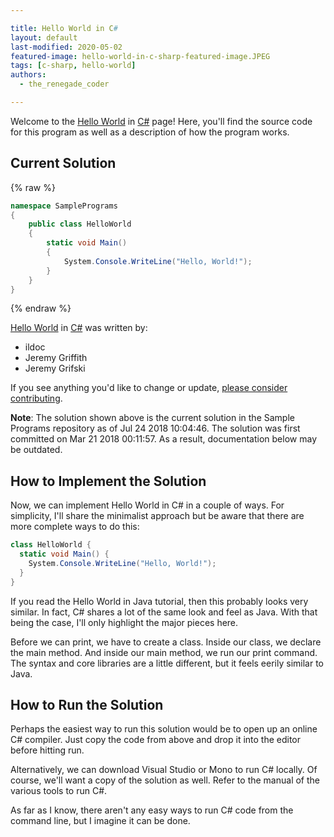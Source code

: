 ```yaml
---

title: Hello World in C#
layout: default
last-modified: 2020-05-02
featured-image: hello-world-in-c-sharp-featured-image.JPEG
tags: [c-sharp, hello-world]
authors:
  - the_renegade_coder

---
```


Welcome to the [Hello World](https://sampleprograms.io/projects/hello-world) in [C#](https://sampleprograms.io/languages/c-sharp) page! Here, you'll find the source code for this program as well as a description of how the program works.

## Current Solution

{% raw %}

```c#
namespace SamplePrograms
{
    public class HelloWorld
    {
        static void Main()
        {
            System.Console.WriteLine("Hello, World!");
        }
    }
}
```

{% endraw %}

[Hello World](https://sampleprograms.io/projects/hello-world) in [C#](https://sampleprograms.io/languages/c-sharp) was written by:

- ildoc
- Jeremy Griffith
- Jeremy Grifski

If you see anything you'd like to change or update, [please consider contributing](https://github.com/TheRenegadeCoder/sample-programs).

**Note**: The solution shown above is the current solution in the Sample Programs repository as of Jul 24 2018 10:04:46. The solution was first committed on Mar 21 2018 00:11:57. As a result, documentation below may be outdated.

## How to Implement the Solution

Now, we can implement Hello World in C# in a couple of ways. For simplicity,
I'll share the minimalist approach but be aware that there are more complete ways
to do this:

```csharp
class HelloWorld {
  static void Main() {
    System.Console.WriteLine("Hello, World!");
  }
}
```

If you read the Hello World in Java tutorial, then this probably looks very
similar. In fact, C# shares a lot of the same look and feel as Java. With that
being the case, I'll only highlight the major pieces here.

Before we can print, we have to create a class. Inside our class, we declare
the main method. And inside our main method, we run our print command. The syntax
and core libraries are a little different, but it feels eerily similar to Java.


## How to Run the Solution

Perhaps the easiest way to run this solution would be to open up an online C#
compiler. Just copy the code from above and drop it into the editor before
hitting run.

Alternatively, we can download Visual Studio or Mono to run C# locally. Of
course, we'll want a copy of the solution as well. Refer to the manual of the
various tools to run C#.

As far as I know, there aren't any easy ways to run C# code from the command
line, but I imagine it can be done.

